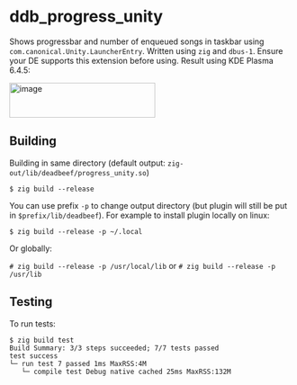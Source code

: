 <!--
SPDX-FileCopyrightText: 2025 Jakub Wasylków <kuba_160@protonmail.com>
SPDX-License-Identifier: CC0-1.0
-->
# ddb_progress_unity

Shows progressbar and number of enqueued songs in taskbar using `com.canonical.Unity.LauncherEntry`. Written using `zig` and `dbus-1`. Ensure your DE supports this extension before using. Result using KDE Plasma 6.4.5:

<img width="259" height="62" alt="image" src="https://github.com/user-attachments/assets/9aea80c9-6a6d-4797-9fd6-28ae52afc30b" />

## Building

Building in same directory (default output: `zig-out/lib/deadbeef/progress_unity.so`)

```$ zig build --release```

You can use prefix `-p` to change output directory (but plugin will still be put in `$prefix/lib/deadbeef`). For example to install plugin locally on linux:

```$ zig build --release -p ~/.local```

Or globally:

```# zig build --release -p /usr/local/lib``` or ```# zig build --release -p /usr/lib```

## Testing

To run tests:

```
$ zig build test
Build Summary: 3/3 steps succeeded; 7/7 tests passed
test success
└─ run test 7 passed 1ms MaxRSS:4M
   └─ compile test Debug native cached 25ms MaxRSS:132M
```
